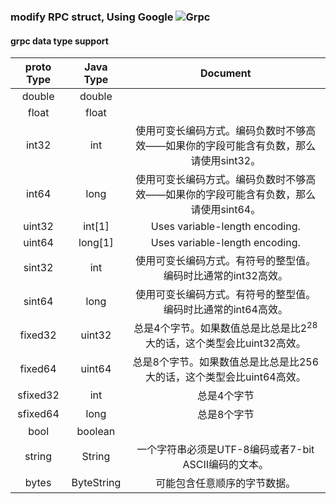 ### modify RPC struct, Using Google ![Grpc](https://grpc.io/)

#### grpc data type support

|proto Type | Java Type | Document |
|:---------:| :--------:| :-------:|
|double     | double    |          |
|float      | float     |          |
|int32      | int       |使用可变长编码方式。编码负数时不够高效——如果你的字段可能含有负数，那么请使用sint32。          |
|int64      | long      |使用可变长编码方式。编码负数时不够高效——如果你的字段可能含有负数，那么请使用sint64。          |
|uint32     | int[1]    |Uses variable-length encoding.         |
|uint64     | long[1]   |Uses variable-length encoding.          |
|sint32     | int       |使用可变长编码方式。有符号的整型值。编码时比通常的int32高效。          |
|sint64     | long      |使用可变长编码方式。有符号的整型值。编码时比通常的int64高效。          |
|fixed32    | uint32    |总是4个字节。如果数值总是比总是比2<sup>28</sup>大的话，这个类型会比uint32高效。          |
|fixed64    | uint64    |总是8个字节。如果数值总是比总是比256大的话，这个类型会比uint64高效。          |
|sfixed32   | int       |总是4个字节          |
|sfixed64   | long      |总是8个字节          |
|bool       | boolean   |          |
|string     | String    |一个字符串必须是UTF-8编码或者7-bit ASCII编码的文本。          |
|bytes      | ByteString|可能包含任意顺序的字节数据。          |



